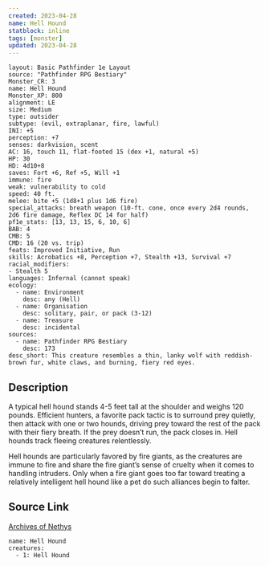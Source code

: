 ```yaml
---
created: 2023-04-28
name: Hell Hound
statblock: inline
tags: [monster]
updated: 2023-04-28
---
```

```statblock
layout: Basic Pathfinder 1e Layout
source: "Pathfinder RPG Bestiary"
Monster_CR: 3
name: Hell Hound
Monster_XP: 800
alignment: LE
size: Medium
type: outsider
subtype: (evil, extraplanar, fire, lawful)
INI: +5
perception: +7
senses: darkvision, scent
AC: 16, touch 11, flat-footed 15 (dex +1, natural +5)
HP: 30
HD: 4d10+8
saves: Fort +6, Ref +5, Will +1
immune: fire
weak: vulnerability to cold
speed: 40 ft.
melee: bite +5 (1d8+1 plus 1d6 fire)
special_attacks: breath weapon (10-ft. cone, once every 2d4 rounds, 2d6 fire damage, Reflex DC 14 for half)
pf1e_stats: [13, 13, 15, 6, 10, 6]
BAB: 4
CMB: 5
CMD: 16 (20 vs. trip)
feats: Improved Initiative, Run
skills: Acrobatics +8, Perception +7, Stealth +13, Survival +7
racial_modifiers:
- Stealth 5
languages: Infernal (cannot speak)
ecology:
  - name: Environment
    desc: any (Hell)
  - name: Organisation
    desc: solitary, pair, or pack (3-12)
  - name: Treasure
    desc: incidental
sources:
  - name: Pathfinder RPG Bestiary
    desc: 173
desc_short: This creature resembles a thin, lanky wolf with reddish-brown fur, white claws, and burning, fiery red eyes.
```
## Description
A typical hell hound stands 4-5 feet tall at the shoulder and weighs 120 pounds. Efficient hunters, a favorite pack tactic is to surround prey quietly, then attack with one or two hounds, driving prey toward the rest of the pack with their fiery breath. If the prey doesn’t run, the pack closes in. Hell hounds track fleeing creatures relentlessly.

Hell hounds are particularly favored by fire giants, as the creatures are immune to fire and share the fire giant’s sense of cruelty when it comes to handling intruders. Only when a fire giant goes too far toward treating a relatively intelligent hell hound like a pet do such alliances begin to falter.
## Source Link
[Archives of Nethys](https://aonprd.com/MonsterDisplay.aspx?ItemName=Hell%20Hound)
```encounter-table
name: Hell Hound
creatures:
  - 1: Hell Hound
```

